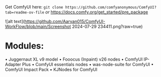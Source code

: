 Get ComfyUI here:
```git clone https://github.com/comfyanonymous/ComfyUI?tab=readme-ov-file```
_or_
https://docs.comfy.org/get_started/pre_package

![alt text](https://github.com/Aaryan015/ComfyUI-WorkFlow/blob/main/Screenshot 2024-07-29 234411.png?raw=true)

# Modules:
• Juggernaut XL v9 model
• Fooocus (Inpaint) v26 nodes
• ComfyUI IP-Adapter Plus
• ComfyUI essentials nodes
• was-node-suite for ComfyUI
• ComfyUI Impact Pack
• KJNodes for ComfyUI
 

